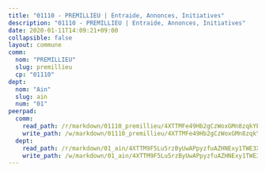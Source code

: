 ```yaml
---
title: "01110 - PREMILLIEU | Entraide, Annonces, Initiatives"
description: "01110 - PREMILLIEU | Entraide, Annonces, Initiatives"
date: 2020-01-11T14:09:21+09:00
collapsible: false
layout: commune
comm:
  nom: "PREMILLIEU"
  slug: premillieu
  cp: "01110"
dept:
  nom: "Ain"
  slug: ain
  num: "01"
peerpad:
  comm:
    read_path: /r/markdown/01110_premillieu/4XTTMFe49Hb2gCzWoxGMn8zqkYEpMDDmRZE6ntLXzKJZry56m
    write_path: /w/markdown/01110_premillieu/4XTTMFe49Hb2gCzWoxGMn8zqkYEpMDDmRZE6ntLXzKJZry56m-K3TgTfRSUuEmEnR4ed8hjtwAEiDFekD6E2YgWvtn8jxwKMd8SR3mnkBiUdxrSLH2zQX82ojoD92QyYzagtNbZ8PrUjoNkDd9URviGzDUHuA3WFaMUMwaDbAmrtopguKAgndpTvn9
  dept:
    read_path: /r/markdown/01_ain/4XTTM9F5Lu5rzByUwAPpyzfuAZHNExy1TWE3X3wiTrPFfiAJr
    write_path: /w/markdown/01_ain/4XTTM9F5Lu5rzByUwAPpyzfuAZHNExy1TWE3X3wiTrPFfiAJr-K3TgUnxzeFoJA4CB58vXNvKXURJneTNZHUsypAQGicGiZu7AS2sPbjspGpj7s3MmMv58YhkLaSUMQMHaiKAfoMv6wF36Urxbqqh8MmnXpnKkbVhnAishABEkMRAiyAt8GGJ1Jer2
---
```


